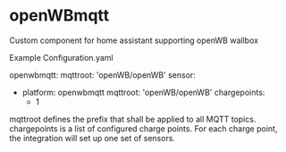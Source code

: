 # openWBmqtt
Custom component for home assistant supporting openWB wallbox

Example Configuration.yaml

openwbmqtt:
    mqttroot: 'openWB/openWB'
sensor:
  - platform: openwbmqtt
    mqttroot: 'openWB/openWB'
    chargepoints:
      - 1

mqttroot defines the prefix that shall be applied to all MQTT topics.
chargepoints is a list of configured charge points. For each charge point, the integration will set up one set of sensors.

